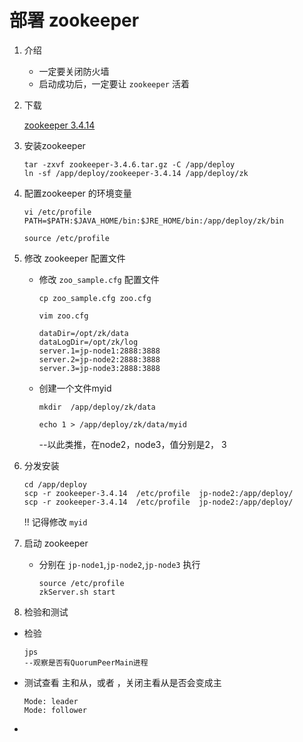 # 部署 zookeeper

1. 介绍

      - 一定要关闭防火墙
      - 启动成功后，一定要让 `zookeeper` 活着

2. 下载

   [zookeeper 3.4.14](https://apache.org/dist/zookeeper/zookeeper-3.4.14/zookeeper-3.4.14.tar.gz)

3. 安装zookeeper

   ```shell
   tar -zxvf zookeeper-3.4.6.tar.gz -C /app/deploy
   ln -sf /app/deploy/zookeeper-3.4.14 /app/deploy/zk
   ```

4. 配置zookeeper 的环境变量

   ```
   vi /etc/profile
   PATH=$PATH:$JAVA_HOME/bin:$JRE_HOME/bin:/app/deploy/zk/bin
   ```

   `source /etc/profile`

5. 修改 zookeeper 配置文件

   - 修改 `zoo_sample.cfg` 配置文件  

     `cp zoo_sample.cfg zoo.cfg`

     `vim zoo.cfg`

     ```shell
     dataDir=/opt/zk/data
     dataLogDir=/opt/zk/log
     server.1=jp-node1:2888:3888
     server.2=jp-node2:2888:3888
     server.3=jp-node3:2888:3888
     ```

   - 创建一个文件myid
     
     `mkdir  /app/deploy/zk/data `
     
     `echo 1 > /app/deploy/zk/data/myid`
     
     --以此类推，在node2，node3，值分别是2， 3

6. 分发安装

   ```
   cd /app/deploy
   scp -r zookeeper-3.4.14  /etc/profile  jp-node2:/app/deploy/
   scp -r zookeeper-3.4.14  /etc/profile  jp-node2:/app/deploy/
   ```

   !!  记得修改  ` myid ` 

7. 启动 zookeeper

      - 分别在 `jp-node1`,`jp-node2`,`jp-node3` 执行

        ```shell
        source /etc/profile
        zkServer.sh start
        ```


8.  检验和测试

   - 检验

     ```
     jps
     --观察是否有QuorumPeerMain进程
     ```

   - 测试查看 主和从，或者 ，关闭主看从是否会变成主
   
     ```shell
     Mode: leader
     Mode: follower
     ```
   
   - 
